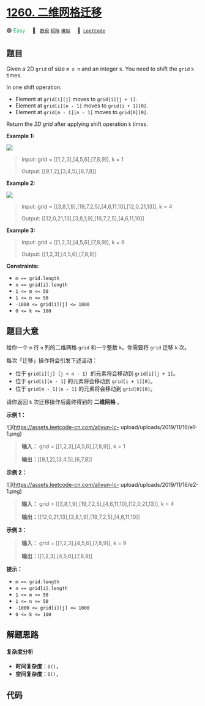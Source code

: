 # [1260. 二维网格迁移](https://leetcode.com/problems/shift-2d-grid)

🟢 <font color=#15bd66>Easy</font>&emsp; 🔖&ensp; [`数组`](/tag/array.md) [`矩阵`](/tag/matrix.md) [`模拟`](/tag/simulation.md)&emsp; 🔗&ensp;[`LeetCode`](https://leetcode.com/problems/shift-2d-grid)

## 题目

Given a 2D `grid` of size `m x n` and an integer `k`. You need to shift the
`grid` `k` times.

In one shift operation:

  * Element at `grid[i][j]` moves to `grid[i][j + 1]`.
  * Element at `grid[i][n - 1]` moves to `grid[i + 1][0]`.
  * Element at `grid[m - 1][n - 1]` moves to `grid[0][0]`.

Return the _2D grid_ after applying shift operation `k` times.



**Example 1:**

![](https://assets.leetcode.com/uploads/2019/11/05/e1.png)

> Input: grid = [[1,2,3],[4,5,6],[7,8,9]], k = 1
> 
> Output: [[9,1,2],[3,4,5],[6,7,8]]

**Example 2:**

![](https://assets.leetcode.com/uploads/2019/11/05/e2.png)

> Input: grid = [[3,8,1,9],[19,7,2,5],[4,6,11,10],[12,0,21,13]], k = 4
> 
> Output: [[12,0,21,13],[3,8,1,9],[19,7,2,5],[4,6,11,10]]

**Example 3:**

> Input: grid = [[1,2,3],[4,5,6],[7,8,9]], k = 9
> 
> Output: [[1,2,3],[4,5,6],[7,8,9]]

**Constraints:**

  * `m == grid.length`
  * `n == grid[i].length`
  * `1 <= m <= 50`
  * `1 <= n <= 50`
  * `-1000 <= grid[i][j] <= 1000`
  * `0 <= k <= 100`


## 题目大意

给你一个 `m` 行 `n` 列的二维网格 `grid` 和一个整数 `k`。你需要将 `grid` 迁移 `k` 次。

每次「迁移」操作将会引发下述活动：

  * 位于 `grid[i][j]`（`j < n - 1`）的元素将会移动到 `grid[i][j + 1]`。
  * 位于 `grid[i][n - 1]` 的元素将会移动到 `grid[i + 1][0]`。
  * 位于 `grid[m - 1][n - 1]` 的元素将会移动到 `grid[0][0]`。

请你返回 `k` 次迁移操作后最终得到的 **二维网格** 。



**示例 1：**

![](https://assets.leetcode-cn.com/aliyun-lc-
upload/uploads/2019/11/16/e1-1.png)

> 
> 
> 
> 
> 
> **输入：** grid = [[1,2,3],[4,5,6],[7,8,9]], k = 1
> 
> **输出：**[[9,1,2],[3,4,5],[6,7,8]]
> 
> 

**示例 2：**

![](https://assets.leetcode-cn.com/aliyun-lc-
upload/uploads/2019/11/16/e2-1.png)

> 
> 
> 
> 
> 
> **输入：** grid = [[3,8,1,9],[19,7,2,5],[4,6,11,10],[12,0,21,13]], k = 4
> 
> **输出：**[[12,0,21,13],[3,8,1,9],[19,7,2,5],[4,6,11,10]]
> 
> 

**示例 3：**

> 
> 
> 
> 
> 
> **输入：** grid = [[1,2,3],[4,5,6],[7,8,9]], k = 9
> 
> **输出：**[[1,2,3],[4,5,6],[7,8,9]]
> 
> 



**提示：**

  * `m == grid.length`
  * `n == grid[i].length`
  * `1 <= m <= 50`
  * `1 <= n <= 50`
  * `-1000 <= grid[i][j] <= 1000`
  * `0 <= k <= 100`


## 解题思路

#### 复杂度分析

- **时间复杂度**：`O()`，
- **空间复杂度**：`O()`，

## 代码

```javascript

```